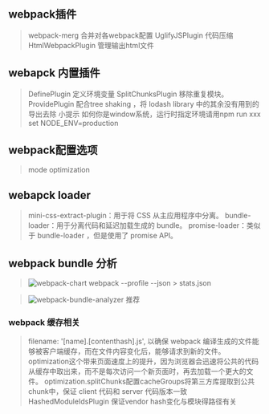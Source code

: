 ## webpack插件
> webpack-merg 合并对各webpack配置
> UglifyJSPlugin 代码压缩
> HtmlWebpackPlugin 管理输出html文件

## webapck 内置插件 
>DefinePlugin 定义环境变量
> SplitChunksPlugin 移除重复模块。
> ProvidePlugin  配合tree shaking ，将 lodash library 中的其余没有用到的导出去除
小提示 如何你是window系统，运行时指定环境请用npm run xxx set NODE_ENV=production
## webpack配置选项
>mode 
>optimization
## webapck loader
>mini-css-extract-plugin：用于将 CSS 从主应用程序中分离。
>bundle-loader：用于分离代码和延迟加载生成的 bundle。
>promise-loader：类似于 bundle-loader ，但是使用了 promise API。

## webpack bundle 分析
>![webpack-chart](https://alexkuz.github.io/webpack-chart/) 
 webpack --profile --json > stats.json
<!-- >![webpack-visualizer](https://chrisbateman.github.io/webpack-visualizer/)  -->
>![webpack-bundle-analyzer](https://github.com/webpack-contrib/webpack-bundle-analyzer)  推荐

### webpack 缓存相关
> filename: '[name].[contenthash].js',
以确保 webpack 编译生成的文件能够被客户端缓存，而在文件内容变化后，能够请求到新的文件。
>optimization这个带来页面速度上的提升，因为浏览器会迅速将公共的代码从缓存中取出来，而不是每次访问一个新页面时，再去加载一个更大的文件。
> optimization.splitChunks配置cacheGroups将第三方库提取到公共chunk中，保证 client 代码和 server 代码版本一致
>HashedModuleIdsPlugin 保证vendor hash变化与模块得路径有关


